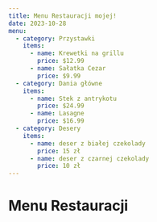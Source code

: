 ```yaml
---
title: Menu Restauracji mojej!
date: 2023-10-28
menu:
  - category: Przystawki
    items:
      - name: Krewetki na grillu
        price: $12.99
      - name: Sałatka Cezar
        price: $9.99
  - category: Dania główne
    items:
      - name: Stek z antrykotu
        price: $24.99
      - name: Lasagne
        price: $16.99
  - category: Desery
    items:
      - name: deser z białej czekolady
        price: 15 zł
      - name: deser z czarnej czekolady
        price: 10 zł
---
```

# Menu Restauracji